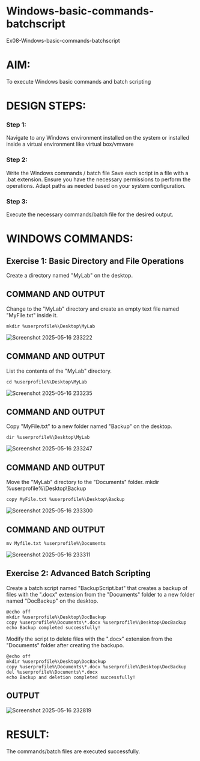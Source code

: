 # Windows-basic-commands-batchscript
Ex08-Windows-basic-commands-batchscript

# AIM:
To execute Windows basic commands and batch scripting

# DESIGN STEPS:

### Step 1:

Navigate to any Windows environment installed on the system or installed inside a virtual environment like virtual box/vmware 

### Step 2:

Write the Windows commands / batch file
Save each script in a file with a .bat extension.
Ensure you have the necessary permissions to perform the operations.
Adapt paths as needed based on your system configuration.
### Step 3:

Execute the necessary commands/batch file for the desired output. 




# WINDOWS COMMANDS:
## Exercise 1: Basic Directory and File Operations
Create a directory named "MyLab" on the desktop.


## COMMAND AND OUTPUT

Change to the "MyLab" directory and create an empty text file named "MyFile.txt" inside it.
```
mkdir %userprofile%\Desktop\MyLab
```
![Screenshot 2025-05-16 233222](https://github.com/user-attachments/assets/0b264cd7-d00a-414d-b37d-8f6bfd20b5e9)



## COMMAND AND OUTPUT

List the contents of the "MyLab" directory.
```
cd %userprofile%\Desktop\MyLab
```
![Screenshot 2025-05-16 233235](https://github.com/user-attachments/assets/04e6c8f1-8551-412c-92f5-f4d93a88300b)



## COMMAND AND OUTPUT

Copy "MyFile.txt" to a new folder named "Backup" on the desktop.
```
dir %userprofile%\Desktop\MyLab
```
![Screenshot 2025-05-16 233247](https://github.com/user-attachments/assets/cc9d71ae-def8-4ef8-8cf9-ff74d2313eec)


## COMMAND AND OUTPUT

Move the "MyLab" directory to the "Documents" folder.
mkdir %userprofile%\Desktop\Backup

```
copy MyFile.txt %userprofile%\Desktop\Backup
```
![Screenshot 2025-05-16 233300](https://github.com/user-attachments/assets/377e027a-e26d-4608-bee0-be6da8cbe595)



## COMMAND AND OUTPUT
```
mv Myfile.txt %userprofile%\Documents
```
![Screenshot 2025-05-16 233311](https://github.com/user-attachments/assets/8f86d5b7-21db-4567-875e-f0f98231f9a9)


## Exercise 2: Advanced Batch Scripting
Create a batch script named "BackupScript.bat" that creates a backup of files with the ".docx" extension from the "Documents" folder to a new folder named "DocBackup" on the desktop.
```
@echo off
mkdir %userprofile%\Desktop\DocBackup
copy %userprofile%\Documents\*.docx %userprofile%\Desktop\DocBackup
echo Backup completed successfully!
```
Modify the script to delete files with the ".docx" extension from the "Documents" folder after creating the backupo.
```
@echo off
mkdir %userprofile%\Desktop\DocBackup
copy %userprofile%\Documents\*.docx %userprofile%\Desktop\DocBackup
del %userprofile%\Documents\*.docx
echo Backup and deletion completed successfully!
```






## OUTPUT


![Screenshot 2025-05-16 232819](https://github.com/user-attachments/assets/03f27b52-b072-46cb-9a6f-f58943703c64)



# RESULT:
The commands/batch files are executed successfully.

